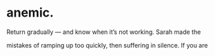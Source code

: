 # anemic.

Return gradually — and know when it’s not working. Sarah made the

mistakes of ramping up too quickly, then suffering in silence. If you are